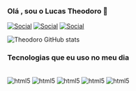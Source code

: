 ### Olá , sou o Lucas Theodoro  🧠 


[![Social](https://img.shields.io/badge/Instagram-E4405F?style=for-the-badge&logo=instagram&logoColor=white)](https://www.instagram.com/lucas_theodoro18/)
[![Social](https://img.shields.io/badge/Twitter-1DA1F2?style=for-the-badge&logo=twitter&logoColor=white)](https://twitter.com/LucasTheodoro12)
[![Social](https://img.shields.io/badge/LinkedIn-0077B5?style=for-the-badge&logo=linkedin&logoColor=white)](https://www.linkedin.com/in/lucas-theodoro-1746b11a5/)


![Theodoro GitHub stats](https://github-readme-stats.vercel.app/api?username=LucasTheodoro18&show_icons=true&theme=dracula)

### Tecnologias que eu uso no meu dia


<div style ="display: inline_block"><br/>
<img align="center" alt="html5" src="https://img.shields.io/badge/Java-ED8B00?style=for-the-badge&logo=openjdk&logoColor=white"/>
<img align="center" alt="html5" src="https://img.shields.io/badge/JavaScript-F7DF1E?style=for-the-badge&logo=javascript&logoColor=black"/>
<img align="center" alt="html5" src="https://img.shields.io/badge/HTML-239120?style=for-the-badge&logo=html5&logoColor=white"/>
<img align="center" alt="html5" src="https://img.shields.io/badge/CSS-239120?&style=for-the-badge&logo=css3&logoColor=white"/>
<img align="center" alt="html5" src="https://img.shields.io/badge/PostgreSQL-316192?style=for-the-badge&logo=postgresql&logoColor=white"/>
</div>
